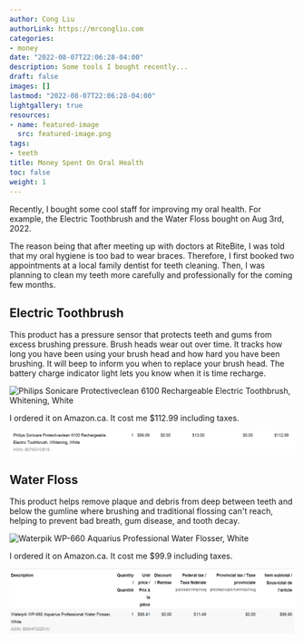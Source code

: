 ```yaml
---
author: Cong Liu
authorLink: https://mrcongliu.com
categories:
- money
date: "2022-08-07T22:06:28-04:00"
description: Some tools I bought recently...
draft: false
images: []
lastmod: "2022-08-07T22:06:28-04:00"
lightgallery: true
resources:
- name: featured-image
  src: featured-image.png
tags:
- teeth
title: Money Spent On Oral Health
toc: false
weight: 1
---
```


Recently, I bought some cool staff for improving my oral health. For example, the Electric Toothbrush and the Water Floss bought on Aug 3rd, 2022.

The reason being that after meeting up with doctors at RiteBite, I was told that my oral hygiene is too bad to wear braces. Therefore, I first booked two appointments at a local family dentist for teeth cleaning. Then, I was planning to clean my teeth more carefully and professionally for the coming few months.

## Electric Toothbrush

This product has a pressure sensor that protects teeth and gums from excess brushing pressure. Brush heads wear out over time. It tracks how long you have been using your brush head and how hard you have been brushing. It will beep to inform you when to replace your brush head. The battery charge indicator light lets you know when it is time recharge.

![Philips Sonicare Protectiveclean 6100 Rechargeable
Electric Toothbrush, Whitening, White](philips-sonicare-6100.png "Philips Sonicare Protectiveclean 6100 Rechargeable
Electric Toothbrush, Whitening, White")

I ordered it on Amazon.ca. It cost me $112.99 including taxes.

![Philips Toothbrush Order on Amazon](philips-electric-toothbrush-amazon-order.png "Philips Toothbrush Order on Amazon")

## Water Floss

This product helps remove plaque and debris from deep between teeth and below the gumline where brushing and traditional flossing can't reach, helping to prevent bad breath, gum disease, and tooth decay.

![Waterpik WP-660 Aquarius Professional Water Flosser,
White](waterpik-aquarius-water-flosser-wp-660-white.png "Waterpik WP-660 Aquarius Professional Water Flosser,
White")

I ordered it on Amazon.ca. It cost me $99.9 including taxes.

![Waterpik Water Floss Order on Amazon](waterpik-water-floss-amazon-order.png "Waterpik Water Floss Order on Amazon")





